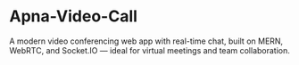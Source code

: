 # Apna-Video-Call
A modern video conferencing web app with real-time chat, built on MERN, WebRTC, and Socket.IO — ideal for virtual meetings and team collaboration.
